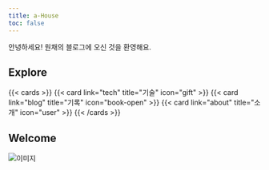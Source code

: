 ```yaml
---
title: a-House
toc: false
---
```


안녕하세요! 원채의 블로그에 오신 것을 환영해요.

## Explore

{{< cards >}}
  {{< card link="tech" title="기술" icon="gift" >}}
  {{< card link="blog" title="기록" icon="book-open" >}}
  {{< card link="about" title="소개" icon="user" >}}
{{< /cards >}}

## Welcome

![이미지](images/2024/12/21/IMG_1494.png)